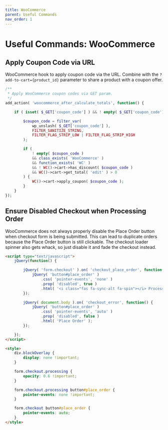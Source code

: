 ```yaml
---
title: WooCommerce
parent: Useful Commands
nav_order: 1
---
```


# Useful Commands: WooCommerce

## Apply Coupon Code via URL

WooCommerce hook to apply coupon code via the URL. Combine with the `?add-to-cart={product_id}` parameter to share a product with a coupon offer.

```php
/**
 * Apply WooCommerce coupon codes via GET param.
 */
add_action( 'woocommerce_after_calculate_totals', function() {

	if ( isset( $_GET['coupon_code'] ) && ! empty( $_GET['coupon_code'] ) ) {

		$coupon_code = filter_var(
			wp_unslash( $_GET['coupon_code'] ),
			FILTER_SANITIZE_STRING,
			FILTER_FLAG_STRIP_LOW | FILTER_FLAG_STRIP_HIGH
		);

		if (
			! empty( $coupon_code )
			&& class_exists( 'WooCommerce' )
			&& function_exists( 'WC' )
			&& ! WC()->cart->has_discount( $coupon_code )
			&& WC()->cart->get_total( 'edit' ) > 0
		) {
			WC()->cart->apply_coupon( $coupon_code );
		}
	}
});
```

## Ensure Disabled Checkout when Processing Order

WooCommerce does not always properly disable the Place Order button when checkout form is being submitted. This can lead to duplicate orders because the Place Order button is still clickable. The checkout loader spinner also gets whack, so just disable it and fade the checkout instead.

```html
<script type="text/javascript">
	jQuery(function() {

		jQuery( 'form.checkout' ).on( 'checkout_place_order', function() {
			jQuery( 'button#place_order' )
				.css( 'pointer-events', 'none' )
				.prop( 'disabled', true )
				.html( '<i class="fas fa-sync-alt fa-spin"></i> Processing...' );
		});

		jQuery( document.body ).on( 'checkout_error', function() {
			jQuery( 'button#place_order' )
				.css( 'pointer-events', 'auto' )
				.prop( 'disabled', false )
				.html( 'Place Order' );
		});

	});
</script>

<style>
	div.blockOverlay {
		display: none !important;
	}

	form.checkout.processing {
		opacity: 0.6 !important;
	}

	form.checkout.processing button#place_order {
		pointer-events: none !important;
	}

	form.checkout button#place_order {
		pointer-events: auto;
	}
</style>
```

